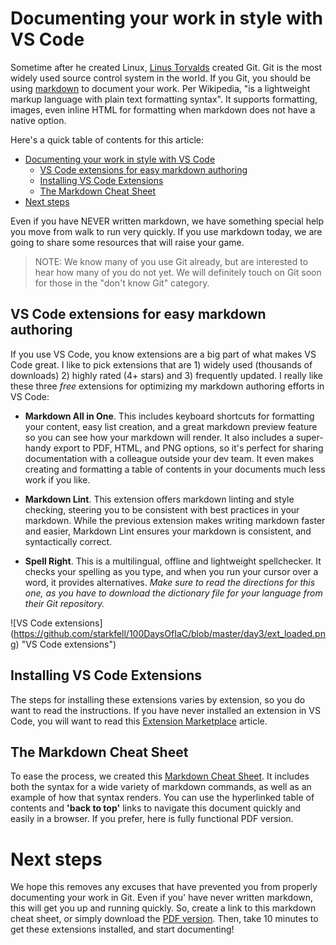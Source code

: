 
# Documenting your work in style with VS Code

Sometime after he created Linux, [Linus Torvalds](https://en.wikipedia.org/wiki/Linus_Torvalds) created Git. Git is the most widely used source control system in the world. If you Git, you should be using [markdown](https://en.wikipedia.org/wiki/Markdown) to document your work. Per Wikipedia, "is a lightweight markup language with plain text formatting syntax". It supports formatting, images, even inline HTML for formatting when markdown does not have a native option.

Here's a quick table of contents for this article:

- [Documenting your work in style with VS Code](#documenting-your-work-in-style-with-vs-code)
  - [VS Code extensions for easy markdown authoring](#vs-code-extensions-for-easy-markdown-authoring)
  - [Installing VS Code Extensions](#installing-vs-code-extensions)
  - [The Markdown Cheat Sheet](#the-markdown-cheat-sheet)
- [Next steps](#next-steps)

Even if you have NEVER written markdown, we have something special help you move from walk to run very quickly. If you use markdown today, we are going to share some resources that will raise your game.

> NOTE: We know many of you use Git already, but are interested to hear how many of you do not yet. We will definitely touch on Git soon for those in the "don't know Git" category.

## VS Code extensions for easy markdown authoring

If you use VS Code, you know extensions are a big part of what makes VS Code great. I like to pick extensions that are 1) widely used (thousands of downloads) 2) highly rated (4+ stars) and 3) frequently updated. I really like these three *free* extensions for optimizing my markdown authoring efforts in VS Code:

- **Markdown All in One**. This includes keyboard shortcuts for formatting your content, easy list creation, and a great markdown preview feature so you can see how your markdown will render. It also includes a super-handy export to PDF, HTML, and PNG options, so it's perfect for sharing documentation with a colleague outside your dev team. It even makes creating and formatting a table of contents in your documents much less work if you like.

- **Markdown Lint**. This extension offers markdown linting and style checking, steering you to be consistent with best practices in your markdown. While the previous extension makes writing markdown faster and easier, Markdown Lint ensures your markdown is consistent, and syntactically correct.

- **Spell Right**. This is a multilingual, offline and lightweight spellchecker. It checks your spelling as you type, and when you run your cursor over a word, it provides alternatives. *Make sure to read the directions for this one, as you have to download the dictionary file for your language from their Git repository.*

![VS Code extensions] (https://github.com/starkfell/100DaysOfIaC/blob/master/day3/ext_loaded.png) "VS Code extensions")

## Installing VS Code Extensions

The steps for installing these extensions varies by extension, so you do want to read the instructions. If you have never installed an extension in VS Code, you will want to read this [Extension Marketplace](https://code.visualstudio.com/docs/editor/extension-gallery) article.

## The Markdown Cheat Sheet

To ease the process, we created this [Markdown Cheat Sheet](https://github.com/starkfell/100DaysOfIaC/blob/master/resources/Markdown_Cheatsheet.md). It includes both the syntax for a wide variety of markdown commands, as well as an example of how that syntax renders. You can use the hyperlinked table of contents and **'back to top'** links to navigate this document quickly and easily in a browser. If you prefer, here is fully functional PDF version.

# Next steps

We hope this removes any excuses that have prevented you from properly documenting your work in Git. Even if you' have never written markdown, this will get you up and running quickly. So, create a link to this markdown cheat sheet, or simply download the [PDF version](https://github.com/starkfell/100DaysOfIaC/blob/master/resources/Markdown_Cheatsheet.pdf). Then, take 10 minutes to get these extensions installed, and start documenting!
